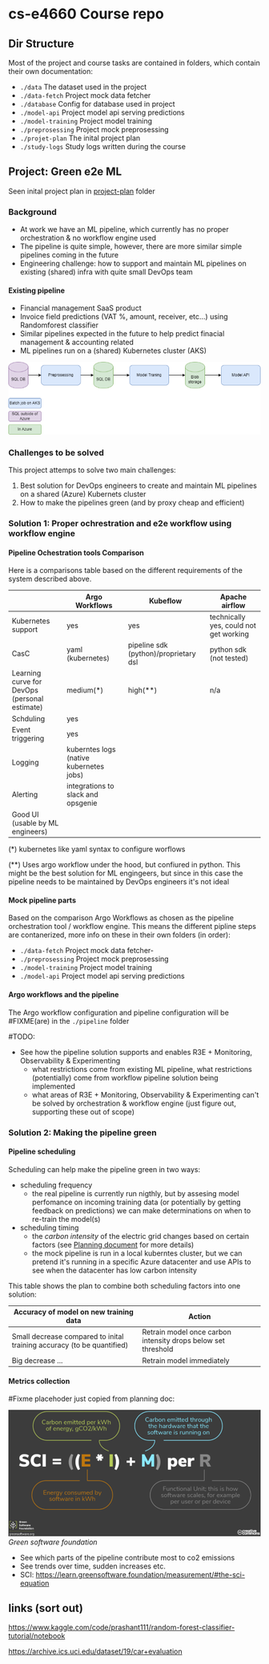 # cs-e4660 Course repo

## Dir Structure

Most of the project and course tasks are contained in folders, which contain their own documentation:

- `./data` The dataset used in the project
- `./data-fetch` Project mock data fetcher
- `./database` Config for database used in project
- `./model-api` Project model api serving predictions
- `./model-training` Project model training
- `./preprosessing` Project mock preprosessing
- `./projet-plan` The inital project plan 
- `./study-logs` Study logs written during the course

## Project: Green e2e ML
Seen inital project plan in [project-plan](./project-plan/) folder

### Background

- At work we have an ML pipeline, which currently has no proper orchestration & no workflow engine used
- The pipeline is quite simple, however, there are more similar simple pipelines coming in the future
- Engineering challenge: how to support and maintain ML pipelines on existing (shared) infra with quite small DevOps team

#### Existing pipeline

- Financial management SaaS product
- Invoice field predictions (VAT %, amount, receiver, etc...) using Randomforest classifier
- Similar pipelines expected in the future to help predict finacial management & accounting related
- ML pipelines run on a (shared) Kubernetes cluster (AKS)


![(image missing)](./project-plan/finago-pipeline.drawio.png)

### Challenges to be solved

This project attemps to solve two main challenges:

1. Best solution for DevOps engineers to create and maintain ML pipelines on a shared (Azure) Kubernets cluster
2. How to make the pipelines green (and by proxy cheap and efficient)

### Solution 1: Proper ochrestration and e2e workflow using workflow engine

#### Pipeline Ochestration tools Comparison

Here is a comparisons table based on the different requirements of the system described above.

|                                                | Argo Workflows | Kubeflow | Apache airflow |
|------------------------------------------------|----------------|----------|----------------|
| Kubernetes support                             |       yes      |     yes  | technically yes, could not get working |
| CasC                                           |       yaml (kubernetes)         |    pipeline sdk (python)/proprietary dsl      |      python sdk (not tested)          |
| Learning curve for DevOps <br> (personal estimate) |    medium(*)   |    high(**)      |       n/a     |
| Schduling                                      |        yes     |          |                |
| Event triggering                               |        yes     |          |                |
| Logging                                        |      kuberntes logs (native kubernetes jobs)       |          |                |
| Alerting                                       |      integrations to slack and opsgenie          |          |                |
| Good UI (usable by ML engineers)               |                |          |                |


(*) kubernetes like yaml syntax to configure worflows 

(**) Uses argo workflow under the hood, but confiured in python. This might be the best solution for ML engingeers, but since in this case the pipeline needs to be maintained by DevOps engineers it's not ideal


#### Mock pipeline parts

Based on the comparison Argo Workflows as chosen as the pipeline orchestration tool / workflow engine. This means the different pipline steps are contanerized, more info on these in their own folders (in order):

- `./data-fetch` Project mock data fetcher-
- `./preprosessing` Project mock preprosessing
- `./model-training` Project model training
- `./model-api` Project model api serving predictions

#### Argo workflows and the pipeline

The Argo workflow configuration and pipeline configuration will be #FIXME(are) in the `./pipeline` folder


#TODO:
- See how the pipeline solution supports and enables R3E + Monitoring, Observability & Experimenting
  - what restrictions come from existing ML pipeline, what restrictions (potentially) come from workflow pipeline solution being implemented
  - what areas of R3E + Monitoring, Observability & Experimenting can't be solved by orchestration & workflow engine (just figure out, supporting these out of scope)

### Solution 2: Making the pipeline green

#### Pipeline scheduling

Scheduling can help make the pipeline green in two ways: 
- scheduling frequency
  - the real pipeline is currently run nigthly, but by assesing model perfomance on incoming training data (or potentially by getting feedback on predictions) we can make determinations on when to re-train the model(s)
- scheduling timing
  - the *carbon intensity* of the electric grid changes based on certain factors (see [Planning document](./project-plan/plan.md) for more details)
  - the mock pipeline is run in a local kuberntes cluster, but we can pretend it's running in a specific Azure datacenter and use APIs to see when the datacenter has low carbon intensity

This table shows the plan to combine both scheduling factors into one solution:

| Accuracy of model on new training data | Action  |
|----------------------------------------|---------|
| Small decrease compared to inital training accuracy (to be quantified) | Retrain model once carbon intensity drops below set threshold |
| Big decrease ...                                                       | Retrain model immediately |

#### Metrics collection

#Fixme placehoder just copied from planning doc:

![(image missing)](./project-plan/sci.png)
*Green software foundation*

- See which parts of the pipeline contribute most to co2 emissions
- See trends over time, sudden increases etc.
- SCI: https://learn.greensoftware.foundation/measurement/#the-sci-equation


## links (sort out)

https://www.kaggle.com/code/prashant111/random-forest-classifier-tutorial/notebook

https://archive.ics.uci.edu/dataset/19/car+evaluation